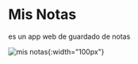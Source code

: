 # Mis Notas
es un app web de guardado de notas 

![mis notas](https://us.123rf.com/450wm/tashka2000/tashka20001301/tashka2000130100170/17601078-notas-adhesivas-amarillas-y-rojas-con-clip-de-papel-en-forma-de-coraz%C3%B3n-en-el-fondo-blanco.jpg){:width="100px"}